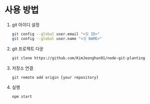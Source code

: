 # 사용 방법

1. git 아이디 설정

    ```bash
    git config --global user.email "<깃 ID>"
    git config --global user.name "<깃 NAME>"
    ```

2. git 프로젝트 다운

    ```bash
    git clone https://github.com/KimJeonghun91/node-git-planting
    ```

3. 저장소 연결

    ```bash
    git remote add origin [your repository]
    ```

4. 실행

    ```bash
    npm start
    ```